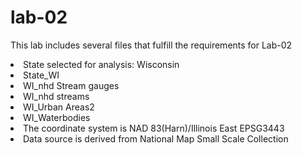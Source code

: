 # lab-02
This lab includes several files that fulfill the requirements for Lab-02

<li>State selected for analysis: Wisconsin<li/
Five geojson files 
<li>State_WI</li>
<li>WI_nhd Stream gauges</li>
<li>WI_nhd streams</li>
<li>WI_Urban Areas2</li>
<li>WI_Waterbodies</li>

<li>The coordinate system is NAD 83(Harn)/Illinois East  EPSG3443</li>

<li>Data source is derived from National Map Small Scale Collection</li>